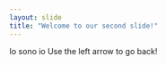 ```yaml
---
layout: slide
title: "Welcome to our second slide!"
---
```

Io sono io
Use the left arrow to go back!
